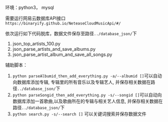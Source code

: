 环境：python3， mysql

需要运行网易云数据库API接口
`https://binaryify.github.io/NeteaseCloudMusicApi/#/`

依次运行如下代码脱库，数据文件保存至路径`../database_json/`下
1. json_top_artists_100.py
2. json_parse_artists_and_save_albums.py
3. json_parse_artist_album_and_save_all_songs.py

辅助脚本：
1. `python parseAlbumid_then_add_everything.py -a/--albumid []`可以自动向数据库添加专辑,
专辑里的所有音乐以及专辑艺人, 并保存相关数据在路径`../database_json/`下
2. `python parseSongid_then_add_everything.py -s/--songid []`可以自动向数据库添加一首歌曲,以及歌曲所在的专辑与相关艺人信息,
并保存相关数据在路径`../database_json/`下
3. `python search.py -s/--search []` 可以关键词搜索并保存数据文件


